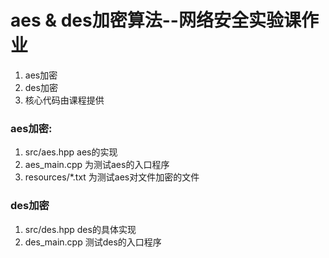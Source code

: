 aes & des加密算法--网络安全实验课作业
========================

1. aes加密
2. des加密
3. 核心代码由课程提供

### aes加密:
1. src/aes.hpp aes的实现
2. aes_main.cpp 为测试aes的入口程序
3. resources/*.txt 为测试aes对文件加密的文件

### des加密
1. src/des.hpp des的具体实现
2. des_main.cpp 测试des的入口程序